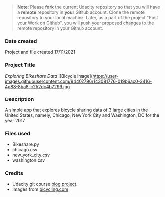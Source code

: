 >**Note**: Please **fork** the current Udacity repository so that you will have a **remote** repository in **your** Github account. Clone the remote repository to your local machine. Later, as a part of the project "Post your Work on Github", you will push your proposed changes to the remote repository in your Github account.

### Date created
Project and file created 17/11/2021

### Project Title
*Exploring Bikeshare Data*
![Bicycle image](https://user-images.githubusercontent.com/94402796/143081776-019b6ac0-3416-4d88-8ba8-c252dc4b7299.jpg

### Description
A simple app that explores bicycle sharing data of 3 large cities in the United States, namely, Chicago, New York City and Washington, DC  for the year 2017

### Files used
* Bikeshare.py
* chicago.csv
* new_york_city.csv
* washington.csv

### Credits
* Udacity git course [blog project](https://github.com/udacity/course-git-blog-project).
* Images from [bicycling.com](https://www.bicycling.com/bikes-gear/a23067076/types-of-bikes/)
